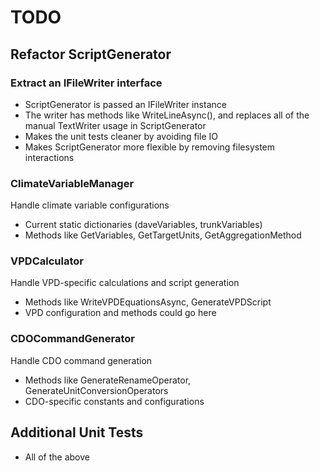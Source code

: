 # TODO

## Refactor ScriptGenerator

### Extract an IFileWriter interface

- ScriptGenerator is passed an IFileWriter instance
- The writer has methods like WriteLineAsync(), and replaces all of the manual
  TextWriter usage in ScriptGenerator
- Makes the unit tests cleaner by avoiding file IO
- Makes ScriptGenerator more flexible by removing filesystem interactions

### ClimateVariableManager

Handle climate variable configurations

- Current static dictionaries (daveVariables, trunkVariables)
- Methods like GetVariables, GetTargetUnits, GetAggregationMethod

### VPDCalculator

Handle VPD-specific calculations and script generation

- Methods like WriteVPDEquationsAsync, GenerateVPDScript
- VPD configuration and methods could go here

### CDOCommandGenerator

Handle CDO command generation

- Methods like GenerateRenameOperator, GenerateUnitConversionOperators
- CDO-specific constants and configurations

## Additional Unit Tests

- All of the above
